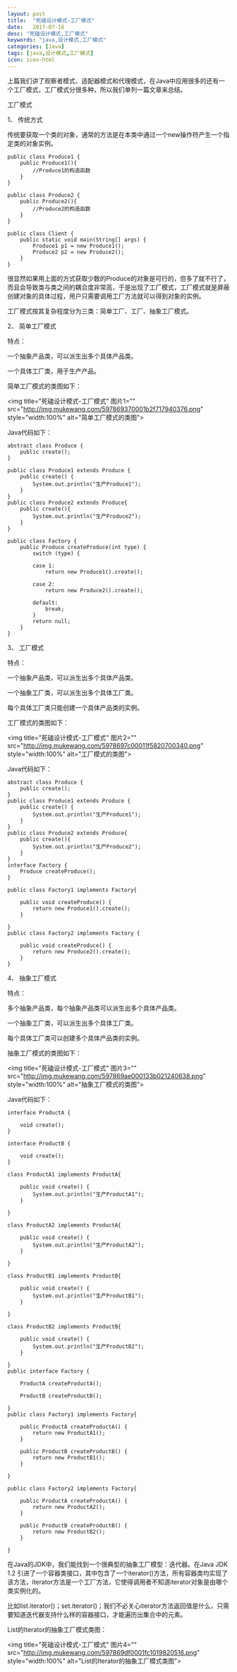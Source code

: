 ```yaml
---
layout: post
title:  "死磕设计模式-工厂模式"
date:   2017-07-18
desc: "死磕设计模式,工厂模式"
keywords: "java,设计模式,工厂模式"
categories: [Java]
tags: [java,设计模式,工厂模式]
icon: icon-html
---
```


上篇我们讲了观察者模式、适配器模式和代理模式，在Java中应用很多的还有一个工厂模式，工厂模式分很多种，所以我们单列一篇文章来总结。

工厂模式

1、 传统方式

传统要获取一个类的对象，通常的方法是在本类中通过一个new操作符产生一个指定类的对象实例。

	public class Produce1 {  
	    public Produce1(){  
	        //Produce1的构造函数
	    }  
	}  
	
	public class Produce2 {  
	    public Produce2(){  
	        //Produce2的构造函数
	    }  
	}  
	
	public class Client {  
	    public static void main(String[] args) {  
	        Produce1 p1 = new Produce1();  
	        Produce2 p2 = new Produce2();  
	    }  
	}
很显然如果用上面的方式获取少数的Produce的对象是可行的，但多了就不行了，而且会导致类与类之间的耦合度非常高，于是出现了工厂模式，工厂模式就是屏蔽创建对象的具体过程，用户只需要调用工厂方法就可以得到对象的实例。

工厂模式按其复杂程度分为三类：简单工厂、工厂、抽象工厂模式。

2、  简单工厂模式

特点：

一个抽象产品类，可以派生出多个具体产品类。
   
一个具体工厂类，用于生产产品。   

简单工厂模式的类图如下：

<img title="死磕设计模式-工厂模式" 图片1="" src="http://img.mukewang.com/597869370001b2f717940376.png" style="width:100%" alt="简单工厂模式的类图">

Java代码如下：

	abstract class Produce {  
	    public create();
	}  
	
	public class Produce1 extends Produce {  
	    public create() {  
	        System.out.println("生产Produce1");  
	    }  
	}  
	public class Produce2 extends Produce{  
	    public create(){  
	        System.out.println("生产Produce2");  
	    }  
	}  
	
	public class Factory {  
	    public Produce createProduce(int type) {  
	        switch (type) {  
	
	        case 1:  
	            return new Produce1().create();  
	
	        case 2:  
	            return new Produce2().create();  
	
	        default:  
	            break;  
	        }  
	        return null;  
	    }  
	}  

3、 工厂模式

特点：

一个抽象产品类，可以派生出多个具体产品类。   

一个抽象工厂类，可以派生出多个具体工厂类。   

每个具体工厂类只能创建一个具体产品类的实例。

工厂模式的类图如下：

<img title="死磕设计模式-工厂模式" 图片2="" src="http://img.mukewang.com/5978697c00011f5820700340.png" style="width:100%" alt="工厂模式的类图">

Java代码如下：

	abstract class Produce {  
	    public create();
	}  
	public class Produce1 extends Produce {  
	    public create() {  
	        System.out.println("生产Produce1");  
	    }  
	}  
	public class Produce2 extends Produce{  
	    public create(){  
	        System.out.println("生产Produce2");  
	    }  
	}  
	interface Factory {  
	    Produce createProduce();  
	}  
	
	public class Factory1 implements Factory{  
	
	    public void createProduce() {  
	        return new Produce1().create();  
	    }  
	
	}  
	public class Factory2 implements Factory {  
	
	    public void createProduce() {  
	        return new Produce2().create();  
	    }  
	} 

4、 抽象工厂模式

特点：

多个抽象产品类，每个抽象产品类可以派生出多个具体产品类。  
 
一个抽象工厂类，可以派生出多个具体工厂类。   

每个具体工厂类可以创建多个具体产品类的实例。 

抽象工厂模式的类图如下：

<img title="死磕设计模式-工厂模式" 图片3="" src="http://img.mukewang.com/597869ae000133b021240638.png" style="width:100%" alt="抽象工厂模式的类图">

Java代码如下：

	interface ProductA {
	
	    void create();
	}
	
	interface ProductB {
	
	    void create();
	}
	
	class ProductA1 implements ProductA{
	
	    public void create() {
	        System.out.println("生产ProductA1");
	    }
	
	}
	
	class ProductA2 implements ProductA{
	
	    public void create() {
	        System.out.println("生产ProductA2");
	    }
	
	}
	
	class ProductB1 implements ProductB{
	
	    public void create() {
	        System.out.println("生产ProductB1");
	    }
	
	}
	
	class ProductB2 implements ProductB{
	
	    public void create() {
	        System.out.println("生产ProductB2");
	    }
	
	}
	public interface Factory {
	
	    ProductA createProductA();
	
	    ProductB createProductB();
	
	}
	public class Factory1 implements Factory{
	
	    public ProductA createProductA() {
	        return new ProductA1();
	    }
	
	    public ProductB createProductB() {
	        return new ProductB1();
	    }
	
	}
	
	public class Factory2 implements Factory{
	
	    public ProductA createProductA() {
	        return new ProductA2();
	    }
	
	    public ProductB createProductB() {
	        return new ProductB2();
	    }
	
	}

在Java的JDK中，我们能找到一个很典型的抽象工厂模型：迭代器。在Java JDK 1.2 引进了一个容器类接口，其中包含了一个iterator()方法，所有容器类均实现了该方法，iterator方法是一个工厂方法，它使得调用者不知道iterator对象是由哪个类实例化的。

比如list.iterator()；set.iterator()；我们不必关心iterator方法返回值是什么，只需要知道迭代器支持什么样的容器接口，才能遍历出集合中的元素。

List的Iterator的抽象工厂模式类图：

<img title="死磕设计模式-工厂模式" 图片4="" src="http://img.mukewang.com/597869df0001fc1019820516.png" style="width:100%" alt="List的Iterator的抽象工厂模式类图">